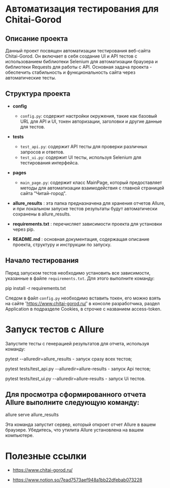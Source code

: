 # Автоматизация тестирования для Chitai-Gorod

## Описание проекта

Данный проект посвящен автоматизации тестирования веб-сайта Chitai-Gorod. Он включает в себя создание UI и API тестов с использованием библиотеки Selenium для автоматизации браузера и библиотеки Requests для работы с API. Основная задача проекта - обеспечить стабильность и функциональность сайта через автоматические тесты.

## Структура проекта

- **config**
  - `config.py`: содержит настройки окружения, такие как базовый URL для API и UI, токен авторизации, заголовки и другие данные для тестов.
  
- **tests**
  - `test_api.py`: содержит API тесты для проверки различных запросов и ответов.
  - `test_ui.py`: содержит UI тесты, используя Selenium для тестирования интерфейса.

- **pages**
  - `main_page.py`: содержит класс MainPage, который предоставляет методы для автоматизации взаимодействия с главной страницей сайта "Читай-город".

- **allure_results** : эта папка предназначена для хранения отчетов Allure, и при локальном запуске тестов результаты будут автоматически сохранены в allure_results.

- **requirements.txt** : перечисляет зависимости проекта для установки через pip.

- **README.md** : основная документация, содержащая описание проекта, структуру и инструкции по запуску.

## Начало тестирования

Перед запуском тестов необходимо установить все зависимости, указанные в файле `requirements.txt`. Для этого выполните команду:

pip install -r requirements.txt

Следом в файл `config.py` необходимо вставить токен, его можно взять на сайте 'https://www.chitai-gorod.ru/' в консоле разработчика, раздел Application в подразделе Cookies, в строчке с названием access-token.

# Запуск тестов с Allure

Запустите тесты с генерацией результатов для отчета, используя команду:

pytest --alluredir=allure_results - запуск сразу всех тестов;

pytest tests/test_api.py --alluredir=allure-results - запуск Api тестов;

pytest tests/test_ui.py --alluredir=allure-results - запуск Ui тестов.

## Для просмотра сформированного отчета Allure выполните следующую команду:

allure serve allure_results

Эта команда запустит сервер, который откроет отчет Allure в вашем браузере. Убедитесь, что утилита Allure установлена на вашем компьютере.

# Полезные ссылки 
- https://www.chitai-gorod.ru/

- https://www.notion.so/7ead7573aef948a1bb22dfebab073228

